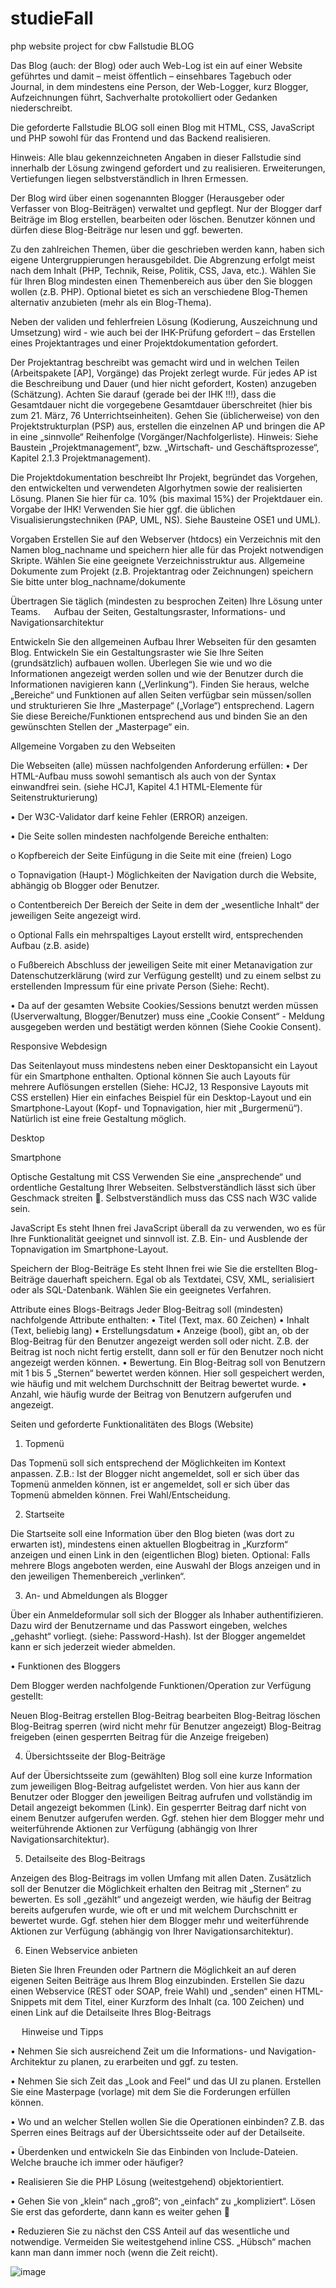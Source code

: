 # studieFall
php website project for cbw
Fallstudie BLOG

Das Blog (auch: der Blog) oder auch Web-Log ist ein auf einer Website geführtes und damit – meist öffentlich – einsehbares Tagebuch oder Journal, in dem mindestens eine Person, der Web-Logger, kurz Blogger, Aufzeichnungen führt, Sachverhalte protokolliert oder Gedanken niederschreibt.

Die geforderte Fallstudie BLOG soll einen Blog mit HTML, CSS, JavaScript und PHP sowohl für das Frontend und das Backend realisieren.

Hinweis: Alle blau gekennzeichneten Angaben in dieser Fallstudie sind innerhalb der Lösung zwingend gefordert und zu realisieren. Erweiterungen, Vertiefungen liegen selbstverständlich in Ihren Ermessen.

Der Blog wird über einen sogenannten Blogger (Herausgeber oder Verfasser von Blog-Beiträgen) verwaltet und gepflegt. Nur der Blogger darf Beiträge im Blog erstellen, bearbeiten oder löschen. Benutzer können und dürfen diese Blog-Beiträge nur lesen und ggf. bewerten. 

Zu den zahlreichen Themen, über die geschrieben werden kann, haben sich eigene Untergruppierungen herausgebildet. Die Abgrenzung erfolgt meist nach dem Inhalt (PHP, Technik, Reise, Politik, CSS, Java, etc.). Wählen Sie für Ihren Blog mindesten einen Themenbereich aus über den Sie bloggen wollen (z.B. PHP). Optional bietet es sich an verschiedene Blog-Themen alternativ anzubieten (mehr als ein Blog-Thema).

Neben der validen und fehlerfreien Lösung (Kodierung, Auszeichnung und Umsetzung) wird - wie auch bei der IHK-Prüfung gefordert – das Erstellen eines Projektantrages und einer Projektdokumentation gefordert.

Der Projektantrag beschreibt was gemacht wird und in welchen Teilen (Arbeitspakete [AP], Vorgänge) das Projekt zerlegt wurde. Für jedes AP ist die Beschreibung und Dauer (und hier nicht gefordert, Kosten) anzugeben (Schätzung). Achten Sie darauf (gerade bei der IHK !!!), dass die Gesamtdauer nicht die vorgegebene Gesamtdauer überschreitet (hier bis zum 21. März, 76 Unterrichtseinheiten). Gehen Sie (üblicherweise) von den Projektstrukturplan (PSP) aus, erstellen die einzelnen AP und bringen die AP in eine „sinnvolle“ Reihenfolge (Vorgänger/Nachfolgerliste).
Hinweis: Siehe Baustein „Projektmanagement“, bzw. „Wirtschaft- und Geschäftsprozesse“, Kapitel 2.1.3 Projektmanagement).

Die Projektdokumentation beschreibt Ihr Projekt, begründet das Vorgehen, den entwickelten und verwendeten Algorhytmen sowie der realisierten Lösung.  Planen Sie hier für ca. 10% (bis maximal 15%) der Projektdauer ein. Vorgabe der IHK! Verwenden Sie hier ggf. die üblichen Visualisierungstechniken (PAP, UML, NS). Siehe Bausteine OSE1 und UML).

Vorgaben
Erstellen Sie auf den Webserver (htdocs) ein Verzeichnis mit den Namen
	blog_nachname
und speichern hier alle für das Projekt notwendigen Skripte. Wählen Sie eine geeignete Verzeichnisstruktur aus.
Allgemeine Dokumente zum Projekt (z.B. Projektantrag oder Zeichnungen) speichern Sie bitte unter
	blog_nachname/dokumente

Übertragen Sie täglich (mindesten zu besprochen Zeiten) Ihre Lösung unter Teams.
 
Aufbau der Seiten, Gestaltungsraster, Informations- und Navigationsarchitektur

Entwickeln Sie den allgemeinen Aufbau Ihrer Webseiten für den gesamten Blog. Entwickeln Sie ein Gestaltungsraster wie Sie Ihre Seiten (grundsätzlich) aufbauen wollen. Überlegen Sie wie und wo die Informationen angezeigt werden sollen und wie der Benutzer durch die Informationen navigieren kann („Verlinkung“).
Finden Sie heraus, welche „Bereiche“ und Funktionen auf allen Seiten verfügbar sein müssen/sollen und strukturieren Sie Ihre „Masterpage“ („Vorlage“) entsprechend. Lagern Sie diese Bereiche/Funktionen entsprechend aus und binden Sie an den gewünschten Stellen der „Masterpage“ ein.

Allgemeine Vorgaben zu den Webseiten

Die Webseiten (alle) müssen nachfolgenden Anforderung erfüllen:
•	Der HTML-Aufbau muss sowohl semantisch als auch von der Syntax einwandfrei sein. (siehe HCJ1, Kapitel 4.1 HTML-Elemente für Seitenstrukturierung)

•	Der W3C-Validator darf keine Fehler (ERROR) anzeigen.

•	Die Seite sollen mindesten nachfolgende Bereiche enthalten:

o	Kopfbereich der Seite
Einfügung in die Seite mit eine (freien) Logo 

o	Topnavigation
(Haupt-) Möglichkeiten der Navigation durch die Website, abhängig ob Blogger oder Benutzer.

o	Contentbereich
Der Bereich der Seite in dem der „wesentliche Inhalt“ der jeweiligen Seite angezeigt wird.

o	Optional
Falls ein mehrspaltiges Layout erstellt wird, entsprechenden Aufbau (z.B. aside)

o	Fußbereich
Abschluss der jeweiligen Seite mit einer Metanavigation zur Datenschutzerklärung (wird zur Verfügung gestellt) und zu einem selbst zu erstellenden Impressum für eine private Person (Siehe: Recht).

•	Da auf der gesamten Website Cookies/Sessions benutzt werden müssen (Userverwaltung, Blogger/Benutzer) muss eine „Cookie Consent“ - Meldung ausgegeben werden und bestätigt werden können (Siehe Cookie Consent).

Responsive Webdesign

Das Seitenlayout muss mindestens neben einer Desktopansicht ein Layout für ein Smartphone enthalten. Optional können Sie auch Layouts für mehrere Auflösungen erstellen (Siehe: HCJ2, 13 Responsive Layouts mit CSS erstellen)
Hier ein einfaches Beispiel für ein Desktop-Layout und ein Smartphone-Layout (Kopf- und Topnavigation, hier mit „Burgermenü“). Natürlich ist eine freie Gestaltung möglich.

Desktop
 
 
Smartphone
 

Optische Gestaltung mit CSS
Verwenden Sie eine „ansprechende“ und ordentliche Gestaltung Ihrer Webseiten. Selbstverständlich lässt sich über Geschmack streiten . Selbstverständlich muss das CSS nach W3C valide sein.

JavaScript
Es steht Ihnen frei JavaScript überall da zu verwenden, wo es für Ihre Funktionalität geeignet und sinnvoll ist. Z.B. Ein- und Ausblende der Topnavigation im Smartphone-Layout.

Speichern der Blog-Beiträge
Es steht Ihnen frei wie Sie die erstellten Blog-Beiträge dauerhaft speichern. Egal ob als Textdatei, CSV, XML, serialisiert oder als SQL-Datenbank. Wählen Sie ein geeignetes Verfahren.

Attribute eines Blogs-Beitrags
Jeder Blog-Beitrag soll (mindesten) nachfolgende Attribute enthalten:
•	Titel (Text, max. 60 Zeichen)
•	Inhalt (Text, beliebig lang)
•	Erstellungsdatum
•	Anzeige (bool), gibt an, ob der Blog-Beitrag für den Benutzer angezeigt werden soll oder nicht. Z.B. der Beitrag ist noch nicht fertig erstellt, dann soll er für den Benutzer noch nicht angezeigt werden können.
•	Bewertung. Ein Blog-Beitrag soll von Benutzern mit 1 bis 5 „Sternen“ bewertet werden können. Hier soll gespeichert werden, wie häufig und mit welchem Durchschnitt der Beitrag bewertet wurde.
•	Anzahl, wie häufig wurde der Beitrag von Benutzern aufgerufen und angezeigt.

Seiten und geforderte Funktionalitäten des Blogs (Website)

1.	Topmenü

Das Topmenü soll sich entsprechend der Möglichkeiten im Kontext anpassen. Z.B.: Ist der Blogger nicht angemeldet, soll er sich über das Topmenü anmelden können, ist er angemeldet, soll er sich über das Topmenü abmelden können. Frei Wahl/Entscheidung.

2.	Startseite

Die Startseite soll eine Information über den Blog bieten (was dort zu erwarten ist), mindestens einen aktuellen Blogbeitrag in „Kurzform“ anzeigen und einen Link in den (eigentlichen Blog) bieten. Optional: Falls mehrere Blogs angeboten werden, eine Auswahl der Blogs anzeigen und in den jeweiligen Themenbereich „verlinken“.

3.	An- und Abmeldungen als Blogger

Über ein Anmeldeformular soll sich der Blogger als Inhaber authentifizieren. Dazu wird der Benutzername und das Passwort eingeben, welches „gehasht“ vorliegt. (siehe: Password-Hash). Ist der Blogger angemeldet kann er sich jederzeit wieder abmelden.

•	Funktionen des Bloggers

Dem Blogger werden nachfolgende Funktionen/Operation zur Verfügung gestellt:

Neuen Blog-Beitrag erstellen
Blog-Beitrag bearbeiten
Blog-Beitrag löschen
Blog-Beitrag sperren (wird nicht mehr für Benutzer angezeigt)
Blog-Beitrag freigeben (einen gesperrten Beitrag für die Anzeige freigeben)


4.	Übersichtsseite der Blog-Beiträge

Auf der Übersichtsseite zum (gewählten) Blog soll eine kurze Information zum jeweiligen Blog-Beitrag aufgelistet werden. Von hier aus kann der Benutzer oder Blogger den jeweiligen Beitrag aufrufen und vollständig im Detail angezeigt bekommen (Link). Ein gesperrter Beitrag darf nicht von einem Benutzer aufgerufen werden. Ggf. stehen hier dem Blogger mehr und weiterführende Aktionen zur Verfügung (abhängig von Ihrer Navigationsarchitektur).

5.	Detailseite des Blog-Beitrags

Anzeigen des Blog-Beitrags im vollen Umfang mit allen Daten. Zusätzlich soll der Benutzer die Möglichkeit erhalten den Beitrag mit „Sternen“ zu bewerten. Es soll „gezählt“ und angezeigt werden, wie häufig der Beitrag bereits aufgerufen wurde, wie oft er und mit welchem Durchschnitt er bewertet wurde. Ggf. stehen hier dem Blogger mehr und weiterführende Aktionen zur Verfügung (abhängig von Ihrer Navigationsarchitektur).

6.	Einen Webservice  anbieten

Bieten Sie Ihren Freunden oder Partnern die Möglichkeit an auf deren eigenen Seiten Beiträge aus Ihrem Blog einzubinden. Erstellen Sie dazu einen Webservice (REST oder SOAP, freie Wahl) und „senden“ einen HTML-Snippets mit dem Titel, einer Kurzform des Inhalt (ca. 100 Zeichen) und einen Link auf die Detailseite Ihres Blog-Beitrags 

 
Hinweise und Tipps

•	Nehmen Sie sich ausreichend Zeit um die Informations- und Navigation-Architektur zu planen, zu erarbeiten und ggf. zu testen. 

•	Nehmen Sie sich Zeit das „Look and Feel“ und das UI zu planen. Erstellen Sie eine Masterpage (vorlage) mit dem Sie die Forderungen erfüllen können.

•	Wo und an welcher Stellen wollen Sie die Operationen einbinden? Z.B. das Sperren eines Beitrags auf der Übersichtsseite oder auf der Detailseite.

•	Überdenken und entwickeln Sie das Einbinden von Include-Dateien. Welche brauche ich immer oder häufiger?

•	Realisieren Sie die PHP Lösung (weitestgehend) objektorientiert.

•	Gehen Sie von „klein“ nach „groß“; von „einfach“ zu „kompliziert“. Lösen Sie erst das geforderte, dann kann es weiter gehen 

•	Reduzieren Sie zu nächst den CSS Anteil auf das wesentliche und notwendige. Vermeiden Sie weitestgehend inline CSS. „Hübsch“ machen kann man dann immer noch (wenn die Zeit reicht). 

![image](https://github.com/MohsenDarabi/studieFall/assets/38433815/e58ef615-d5f4-42f4-b340-6a41020b3b84)
